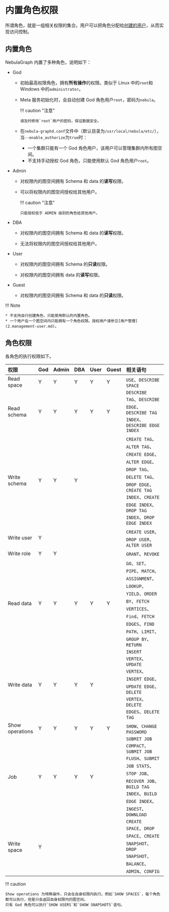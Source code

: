 # 内置角色权限

所谓角色，就是一组相关权限的集合。用户可以把角色分配给[创建的用户](2.management-user.md)，从而实现访问控制。

## 内置角色

NebulaGraph 内置了多种角色，说明如下：

- God

  - 初始最高权限角色，拥有**所有操作**的权限。类似于 Linux 中的`root`和 Windows 中的`administrator`。

  - Meta 服务初始化时，会自动创建 God 角色用户`root`，密码为`nebula`。

    !!! caution "注意"

        请及时修改`root`用户的密码，保证数据安全。

  - 在`nebula-graphd.conf`文件中（默认目录为`/usr/local/nebula/etc/`），当`--enable_authorize`为`true`时：
  
    - 一个集群只能有一个 God 角色用户，该用户可以管理集群内所有图空间。
    - 不支持手动授权 God 角色，只能使用默认 God 角色用户`root`。

- Admin

  - 对权限内的图空间拥有 Schema 和 data 的**读写**权限。

  - 可以将权限内的图空间授权给其他用户。

    !!! caution "注意"

        只能授权低于 ADMIN 级别的角色给其他用户。

- DBA

  - 对权限内的图空间拥有 Schema 和 data 的**读写**权限。

  - 无法将权限内的图空间授权给其他用户。

- User

  - 对权限内的图空间拥有 Schema 的**只读**权限。

  - 对权限内的图空间拥有 data 的**读写**权限。

- Guest

  - 对权限内的图空间拥有 Schema 和 data 的**只读**权限。

!!! Note

    * 不支持自行创建角色，只能使用默认的内置角色。
    * 一个用户在一个图空间内只能拥有一个角色权限。授权用户请参见[用户管理](2.management-user.md)。

## 角色权限
各角色的执行权限如下。

  |权限|God  |Admin|DBA|User|Guest|相关语句|
  |:---|:---|:---|:---|:---|:---|:---|
  |Read space|Y|Y|Y|Y|Y|`USE`、`DESCRIBE SPACE`|
  |Read schema|Y|Y|Y|Y|Y|`DESCRIBE TAG`、`DESCRIBE EDGE`、`DESCRIBE TAG INDEX`、`DESCRIBE EDGE INDEX`|
  |Write schema|Y|Y|Y|||`CREATE TAG`、`ALTER TAG`、`CREATE EDGE`、`ALTER EDGE`、`DROP TAG`、`DELETE TAG`、`DROP EDGE`、`CREATE TAG INDEX`、`CREATE EDGE INDEX`、`DROP TAG INDEX`、`DROP EDGE INDEX`|
  |Write user|Y|||||`CREATE USER`、`DROP USER`、`ALTER USER`|
  |Write role|Y|Y||||`GRANT`、`REVOKE`|
  |Read data|Y|Y|Y|Y|Y|`GO`、`SET`、`PIPE`、`MATCH`、`ASSIGNMENT`、`LOOKUP`、`YIELD`、`ORDER BY`、`FETCH VERTICES`、`Find`、`FETCH EDGES`、`FIND PATH`、`LIMIT`、`GROUP BY`、`RETURN`|
  |Write data|Y|Y|Y|Y||`INSERT VERTEX`、`UPDATE VERTEX`、`INSERT EDGE`、`UPDATE EDGE`、`DELETE VERTEX`、`DELETE EDGES`、`DELETE TAG`|
  |Show operations|Y|Y|Y|Y|Y|`SHOW`、`CHANGE PASSWORD`|
  |Job|Y|Y|Y|Y||`SUBMIT JOB COMPACT`、`SUBMIT JOB FLUSH`、`SUBMIT JOB STATS`、`STOP JOB`、`RECOVER JOB`、`BUILD TAG INDEX`、`BUILD EDGE INDEX`、`INGEST`、`DOWNLOAD`|
  |Write space|Y|||||`CREATE SPACE`、`DROP SPACE`、`CREATE SNAPSHOT`、`DROP SNAPSHOT`、`BALANCE`、`ADMIN`、`CONFIG`|
<!-- balance-3.1
  |Write space|Y|||||`CREATE SPACE`、`DROP SPACE`、`CREATE SNAPSHOT`、`DROP SNAPSHOT`、`BALANCE ZONE`、`BALANCE LEADER`、`ADMIN`、`CONFIG`、`INGEST`、`DOWNLOAD`|
-->

!!! caution

    Show operations 为特殊操作，只会在自身权限内执行。例如`SHOW SPACES`，每个角色都可以执行，但是只会返回自身权限内的图空间。
    只有 God 角色可以执行`SHOW USERS`和`SHOW SNAPSHOTS`语句。
